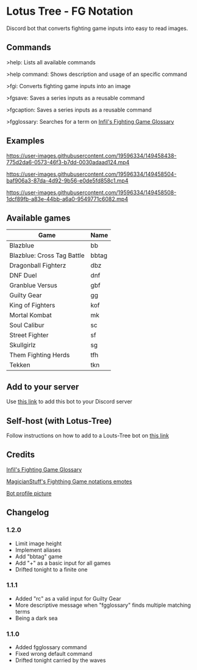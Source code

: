 # Lotus Tree - FG Notation

Discord bot that converts fighting game inputs into easy to read images.

## Commands
\>help: Lists all available commands

\>help command: Shows description and usage of an specific command

\>fgi: Converts fighting game inputs into an image

\>fgsave: Saves a series inputs as a reusable command

\>fgcaption: Saves a series inputs as a reusable command

\>fgglossary: Searches for a term on [Infil's Fighting Game Glossary](https://glossary.infil.net)

## Examples
https://user-images.githubusercontent.com/19596334/149458438-775d2da6-0573-46f3-b7dd-0030adaad124.mp4

https://user-images.githubusercontent.com/19596334/149458504-baf906a3-87da-4d92-9b56-e0de5fd858c1.mp4

https://user-images.githubusercontent.com/19596334/149458508-1dcf89fb-a83e-44bb-a6a0-9549771c6082.mp4

## Available games
| Game                       | Name  |
|----------------------------|-------|
| Blazblue                   | bb    |
| Blazblue: Cross Tag Battle | bbtag |
| Dragonball Fighterz        | dbz   |
| DNF Duel                   | dnf   |
| Granblue Versus            | gbf   |
| Guilty Gear                | gg    |
| King of Fighters           | kof   |
| Mortal Kombat              | mk    |
| Soul Calibur               | sc    |
| Street Fighter             | sf    |
| Skullgirlz                 | sg    |
| Them Fighting Herds        | tfh   |
| Tekken                     | tkn   |

## Add to your server
Use [this link](https://discord.com/oauth2/authorize?client_id=928539052834177024&scope=bot&permissions=34816) to add this bot to your Discord server

## Self-host (with Lotus-Tree)
Follow instructions on how to add to a Louts-Tree bot on [this link](https://github.com/jorgev259/Lotus-Tree)

## Credits

[Infil's Fighting Game Glossary](https://glossary.infil.net)

[MagicianStuff's Fighthing Game notations emotes](https://twitter.com/MagicianStuff/status/1477931054484893697)

[Bot profile picture](https://www.youtube.com/watch?v=8TdNX75oiRk)

## Changelog

### 1.2.0

- Limit image height
- Implement aliases
- Add "bbtag" game
- Add "+" as a basic input for all games
- Drifted tonight to a finite one

### 1.1.1

- Added "rc" as a valid input for Guilty Gear
- More descriptive message when "fgglossary" finds multiple matching terms
- Being a dark sea

### 1.1.0

- Added fgglossary command
- Fixed wrong default command
- Drifted tonight carried by the waves
